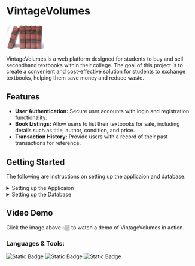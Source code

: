 # VintageVolumes
<img src="VintageVolumesLogo.jpg" alt="VintageVolumesLogo" width="100"/>

VintageVolumes is a web platform designed for students to buy and sell secondhand textbooks within their college. The goal of this project is to create a convenient and cost-effective solution for students to exchange textbooks, helping them save money and reduce waste.


## Features

- **User Authentication:** Secure user accounts with login and registration functionality.
- **Book Listings:** Allow users to list their textbooks for sale, including details such as title, author, condition, and price.
- **Transaction History:** Provide users with a record of their past transactions for reference.

## Getting Started
The following are instructions on setting up the applicaion and database.
<details>
  <summary>Setting up the Applicaion</summary>
  
1. Clone the repository or download the zip folder.
2. Make sure you have xampp if not here how to install it: [Installing XAMPP](https://www.youtube.com/watch?v=aYA7B6xQC3Q)
3. Once downloaded move the cloned/unzipped folder into the htdocs folder. Following is the file htdocs file locaion:
  ```
C:\xampp\htdocs
  ```
 4. Open xampp application and start “Apache” and “MySQL”.
 5. Once started paste the following in the browser URL to run the application :
```
    http://localhost/VintageVolumes/index.php.
```
  6. The application will now run and at the top left it will say **"Connection Error"** as we have not yet created the database.

</details>

<details>
  <summary>Setting up the Database</summary>
  
  1.  Now go to phpmyadmin in xampp by clicking Admin of “MySQL” by the Actions section or paste the following into the browser URL: 
  
```
  http://localhost/phpmyadmin/
```
  2. Now that phpMyAdmin is open click the tab at the top that says SQL and paste the following and click the ‘Go’ button at the bottom in the blue background:
```
  CREATE DATABASE bookstore;
```
  3. You should now be able to see you new ‘bookstore’ database in the side panel on the left. Now click and navigate into that database.

  4.  Now click on the SQL tab again and paste the following to create the necessary tables:
```
CREATE TABLE tbluser(
ID int primary key AUTO_INCREMENT,
FName varchar(255),
LName varchar(255),
Email varchar(255),
Password varchar(255),
ULevel varchar(10)
);

CREATE TABLE cart(
    id int primary key AUTO_INCREMENT ,
    user_email text(100),
    title text(100),
    price int(100),
    image text(100),
    quantity int(100),
    author text(100),
    isbn text(100)
);

CREATE TABLE tblorder(
    id int primary key AUTO_INCREMENT ,
    user_email text(100),
    title text(100),
    price int(100),
    image text(100),
    quantity int(100),
    author text(100),
    isbn text(100)
);

CREATE TABLE newbooks (
    id INT AUTO_INCREMENT PRIMARY KEY,
    img VARCHAR(255) NOT NULL,
    title VARCHAR(255) NOT NULL,
    author VARCHAR(255) NOT NULL,
    price DECIMAL(10, 2) NOT NULL,
    isbn VARCHAR(13) NOT NULL,
    quantity INT NOT NULL,
    added_by INT NOT NULL
);
```
  
  5.  Now navigate into the 'tbluser' table in the sidebar to the left and the table will be empty.
  
  6.  Now redirect back to the application and click on the “Create an account” which will direct us to the Register page.
 
  7.  Enter the following details and click register:
```
Name: Kyle

Surname: Doe

Email: KyleDoe@gitam.in

Password: test123
```
  8.  You will be redirected to the Login page. Now lets go back to the database in phpmyadmin, when you refresh the page you will now see that our new person have been recorded:

  9.  Click the edit button by their name, we need to make their ULevel as admin
  
  10.  Change the ULevel from ‘pending’ to ‘admin’ and click go:

  11.  Good job! The applicaion is now ready, you can now watch the video on how to use the application.



</details>


## Video Demo


Click the image above 👆🏽 to watch a demo of VintageVolumes in action.

### Languages & Tools:

![Static Badge](https://img.shields.io/badge/HTML-orange?style=for-the-badge&logoColor=orange)
![Static Badge](https://img.shields.io/badge/CSS-purple?style=for-the-badge&logoColor=purple)
![Static Badge](https://img.shields.io/badge/PHP-darkblue?style=for-the-badge&logoColor=darkblue)
